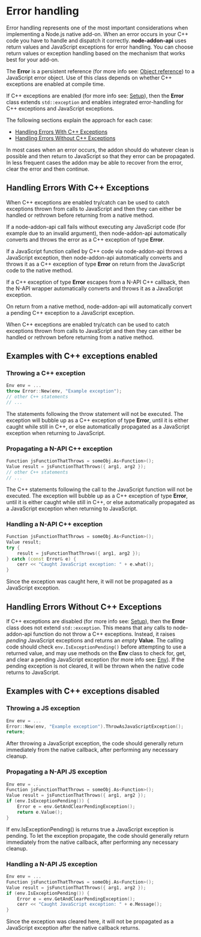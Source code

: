 # Error handling

Error handling represents one of the most important considerations when
implementing a Node.js native add-on. When an error occurs in your C++ code you
have to handle and dispatch it correctly. **node-addon-api** uses return values and
JavaScript exceptions for error handling. You can choose return values or
exception handling based on the mechanism that works best for your add-on.

The **Error** is a persistent reference (for more info see: [Object reference](object_reference.md))
to a JavaScript error object. Use of this class depends on whether C++
exceptions are enabled at compile time.

If C++ exceptions are enabled (for more info see: [Setup](setup.md)), then the
**Error** class extends `std::exception` and enables integrated
error-handling for C++ exceptions and JavaScript exceptions.

The following sections explain the approach for each case:

- [Handling Errors With C++ Exceptions](#exceptions)
- [Handling Errors Without C++ Exceptions](#noexceptions)

<a name="exceptions"></a>

In most cases when an error occurs, the addon should do whatever clean is possible
and then return to JavaScript so that they error can be propagated.  In less frequent
cases the addon may be able to recover from the error, clear the error and then
continue.

## Handling Errors With C++ Exceptions

When C++ exceptions are enabled try/catch can be used to catch exceptions thrown
from calls to JavaScript and then they can either be handled or rethrown before
returning from a native method.

If a node-addon-api call fails without executing any JavaScript code (for example due to
an invalid argument), then node-addon-api automatically converts and throws
the error as a C++ exception of type **Error**.

If a JavaScript function called by C++ code via node-addon-api throws a JavaScript
exception, then node-addon-api automatically converts and throws it as a C++
exception of type **Error** on return from the JavaScript code to the native 
method.

If a C++ exception of type **Error** escapes from a N-API C++ callback, then
the N-API wrapper automatically converts and throws it as a JavaScript exception.

On return from a native method, node-addon-api will automatically convert a pending C++
exception to a JavaScript exception.

When C++ exceptions are enabled try/catch can be used to catch exceptions thrown
from calls to JavaScript and then they can either be handled or rethrown before
returning from a native method.

## Examples with C++ exceptions enabled

### Throwing a C++ exception

```cpp
Env env = ...
throw Error::New(env, "Example exception");
// other C++ statements
// ...
```

The statements following the throw statement will not be executed. The exception
will bubble up as a C++ exception of type **Error**, until it is either caught
while still in C++, or else automatically propagated as a JavaScript exception
when returning to JavaScript.

### Propagating a N-API C++ exception

```cpp
Function jsFunctionThatThrows = someObj.As<Function>();
Value result = jsFunctionThatThrows({ arg1, arg2 });
// other C++ statements
// ...
```

The C++ statements following the call to the JavaScript function will not be
executed. The exception will bubble up as a C++ exception of type **Error**,
until it is either caught while still in C++, or else automatically propagated as
a JavaScript exception when returning to JavaScript.

### Handling a N-API C++ exception

```cpp
Function jsFunctionThatThrows = someObj.As<Function>();
Value result;
try {
    result = jsFunctionThatThrows({ arg1, arg2 });
} catch (const Error& e) {
    cerr << "Caught JavaScript exception: " + e.what();
}
```

Since the exception was caught here, it will not be propagated as a JavaScript
exception.

<a name="noexceptions"></a>

## Handling Errors Without C++ Exceptions

If C++ exceptions are disabled (for more info see: [Setup](setup.md)), then the
**Error** class does not extend `std::exception`. This means that any calls to
node-addon-api function do not throw a C++ exceptions. Instead, it raises
_pending_ JavaScript exceptions and returns an _empty_ **Value**.
The calling code should check `env.IsExceptionPending()` before attempting to use a
returned value, and may use methods on the **Env** class
to check for, get, and clear a pending JavaScript exception (for more info see: [Env](env.md)).
If the pending exception is not cleared, it will be thrown when the native code
returns to JavaScript. 

## Examples with C++ exceptions disabled

### Throwing a JS exception

```cpp
Env env = ...
Error::New(env, "Example exception").ThrowAsJavaScriptException();
return;
```

After throwing a JavaScript exception, the code should generally return
immediately from the native callback, after performing any necessary cleanup.

### Propagating a N-API JS exception

```cpp
Env env = ...
Function jsFunctionThatThrows = someObj.As<Function>();
Value result = jsFunctionThatThrows({ arg1, arg2 });
if (env.IsExceptionPending()) {
    Error e = env.GetAndClearPendingException();
    return e.Value();
}
```

If env.IsExceptionPending() is returns true a 
JavaScript exception is pending. To let the exception propagate, the code should
generally return immediately from the native callback, after performing any
necessary cleanup.

### Handling a N-API JS exception

```cpp
Env env = ...
Function jsFunctionThatThrows = someObj.As<Function>();
Value result = jsFunctionThatThrows({ arg1, arg2 });
if (env.IsExceptionPending()) {
    Error e = env.GetAndClearPendingException();
    cerr << "Caught JavaScript exception: " + e.Message();
}
```

Since the exception was cleared here, it will not be propagated as a JavaScript
exception after the native callback returns.

